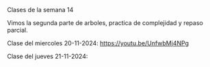 Clases de la semana 14

Vimos la segunda parte de arboles, practica de complejidad y repaso parcial.

Clase del miercoles 20-11-2024: https://youtu.be/UnfwbMj4NPg

Clase del jueves 21-11-2024:

